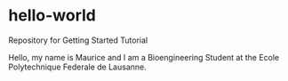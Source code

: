 # hello-world
Repository for Getting Started Tutorial

Hello, my name is Maurice and I am a Bioengineering Student at the Ecole Polytechnique Federale de Lausanne.

